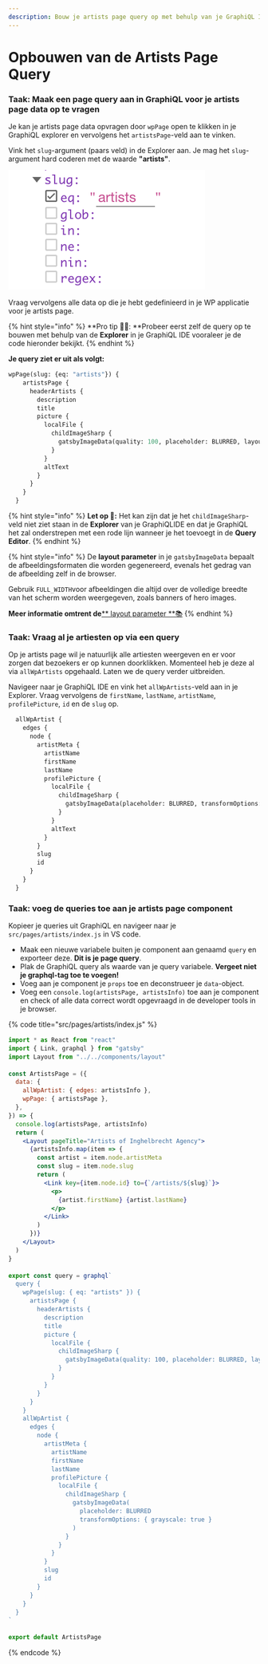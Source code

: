 ```yaml
---
description: Bouw je artists page query op met behulp van je GraphiQL IDE.
---
```


# Opbouwen van de Artists Page Query

### Taak: Maak een page query aan in GraphiQL voor je artists page data op te vragen

Je kan je artists page data opvragen door `wpPage` open te klikken in je GraphiQL explorer en vervolgens het `artistsPage`-veld aan te vinken.

Vink het `slug`-argument (paars veld) in de Explorer aan. Je mag het `slug`-argument hard coderen met de waarde **"artists"**. 

![](<../../.gitbook/assets/image (151).png>)

Vraag vervolgens alle data op die je hebt gedefinieerd in je WP applicatie voor je artists page. 

{% hint style="info" %}
**Pro tip 🧙‍♂️: **Probeer eerst zelf de query op te bouwen met behulp van de **Explorer** in je GraphiQL IDE vooraleer je de code hieronder bekijkt.
{% endhint %}

**Je query ziet er uit als volgt:**

```graphql
wpPage(slug: {eq: "artists"}) {
    artistsPage {
      headerArtists {
        description
        title
        picture {
          localFile {
            childImageSharp {
              gatsbyImageData(quality: 100, placeholder: BLURRED, layout: FULL_WIDTH)
            }
          }
          altText
        }
      }
    }
  }
```

{% hint style="info" %}
**Let op **👀**:** Het kan zijn dat je het `childImageSharp`-veld niet ziet staan in de **Explorer** van je GraphiQLIDE en dat je GraphiQL het zal onderstrepen met een rode lijn wanneer je het toevoegt in de **Query Editor**.
{% endhint %}

{% hint style="info" %}
De **layout parameter** in je `gatsbyImageData` bepaalt de afbeeldingsformaten die worden gegenereerd, evenals het gedrag van de afbeelding zelf in de browser.

Gebruik `FULL_WIDTH`voor afbeeldingen die altijd over de volledige breedte van het scherm worden weergegeven, zoals banners of hero images.

**Meer informatie omtrent de**[** layout parameter **📚](https://www.gatsbyjs.com/docs/reference/built-in-components/gatsby-plugin-image/#layout)
{% endhint %}

### Taak: Vraag al je artiesten op via een query

Op je artists page wil je natuurlijk alle artiesten weergeven en er voor zorgen dat bezoekers er op kunnen doorklikken. Momenteel heb je deze al via `allWpArtists` opgehaald. Laten we de query verder uitbreiden.

Navigeer naar je GraphiQL IDE en vink het `allWpArtists`-veld aan in je Explorer. Vraag vervolgens de `firstName`, `lastName`, `artistName`, `profilePicture`, `id` en de `slug` op.

```graphql
  allWpArtist {
    edges {
      node {
        artistMeta {
          artistName
          firstName
          lastName
          profilePicture {
            localFile {
              childImageSharp {
                gatsbyImageData(placeholder: BLURRED, transformOptions: {grayscale: true})
              }
            }
            altText
          }
        }
        slug
        id
      }
    }
  }
```

### Taak: voeg de queries toe aan je artists page component

Kopieer je queries uit GraphiQL en navigeer naar je `src/pages/artists/index.js` in VS code.

* Maak een nieuwe variabele buiten je component aan genaamd `query` en exporteer deze. **Dit is je page query**.
* Plak de GraphiQL query als waarde van je query variabele. **Vergeet niet je graphql-tag toe te voegen!**
* Voeg aan je component je `props` toe en deconstrueer je `data`-object.
* Voeg een `console.log(artistsPage, artistsInfo)` toe aan je component en check of alle data correct wordt opgevraagd in de developer tools in je browser.

{% code title="src/pages/artists/index.js" %}
```jsx
import * as React from "react"
import { Link, graphql } from "gatsby"
import Layout from "../../components/layout"

const ArtistsPage = ({
  data: {
    allWpArtist: { edges: artistsInfo },
    wpPage: { artistsPage },
  },
}) => {
  console.log(artistsPage, artistsInfo)
  return (
    <Layout pageTitle="Artists of Inghelbrecht Agency">
      {artistsInfo.map(item => {
        const artist = item.node.artistMeta
        const slug = item.node.slug
        return (
          <Link key={item.node.id} to={`/artists/${slug}`}>
            <p>
              {artist.firstName} {artist.lastName}
            </p>
          </Link>
        )
      })}
    </Layout>
  )
}

export const query = graphql`
  query {
    wpPage(slug: { eq: "artists" }) {
      artistsPage {
        headerArtists {
          description
          title
          picture {
            localFile {
              childImageSharp {
                gatsbyImageData(quality: 100, placeholder: BLURRED, layout: FULL_WIDTH)
              }
            }
          }
        }
      }
    }
    allWpArtist {
      edges {
        node {
          artistMeta {
            artistName
            firstName
            lastName
            profilePicture {
              localFile {
                childImageSharp {
                  gatsbyImageData(
                    placeholder: BLURRED
                    transformOptions: { grayscale: true }
                  )
                }
              }
            }
          }
          slug
          id
        }
      }
    }
  }
`

export default ArtistsPage

```
{% endcode %}
